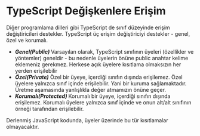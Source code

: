 <h1>TypeScript Değişkenlere Erişim</h1>
Diğer programlama dilleri gibi TypeScript de sınıf düzeyinde erişim değiştiricileri destekler. 
TypeScript üç erişim değiştiriciyi destekler - genel, özel ve korumalı.
<ul>
  <li><b><i>Genel(Public) </i></b>Varsayılan olarak, TypeScript sınıfının üyeleri (özellikler ve yöntemler) geneldir - bu nedenle üyelerin önüne public anahtar kelime eklemeniz gerekmez. Herkese açık üyelere kısıtlama olmaksızın her yerden erişilebilir </li>
   <li><b><i>Özel(Private)</i></b> Özel bir üyeye, içerdiği sınıfın dışında erişilemez. Özel üyelere yalnızca sınıf içinde erişilebilir. Yani bir kuruma sağlamaktadır. Üretme aşamasında yanlışlıkla değer atmamızın önüne geçer.</li>
   <li><b><i>Korumalı(Protected) </i></b>  Korumalı bir üyeye, içerdiği sınıfın dışında erişilemez. Korumalı üyelere yalnızca sınıf içinde ve onun alt/alt sınıfının örneği tarafından erişilebilir. </li>
</ul>

Derlenmiş JavaScript kodunda, üyeler üzerinde bu tür kısıtlamalar olmayacaktır.
